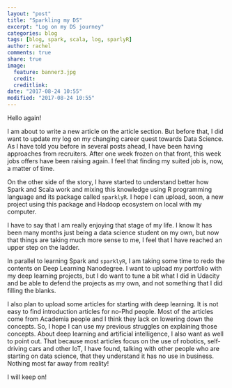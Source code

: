 ```yaml
---
layout: "post"
title: "Sparkling my DS"
excerpt: "Log on my DS journey"
categories: blog
tags: [blog, spark, scala, log, sparlyR]
author: rachel
comments: true
share: true
image:
  feature: banner3.jpg
  credit:
  creditlink:
date: "2017-08-24 10:55"
modified: "2017-08-24 10:55"
---
```


Hello again!

I am about to write a new article on the article section. But before that, I did want to update my log on my changing career quest towards Data Science.
As I have told you before in several posts ahead, I have been having approaches from recruiters. After one week frozen on that front, this week jobs offers have been raising again. I feel that finding my suited job is, now, a matter of time.

On the other side of the story, I have started to understand better how Spark and Scala work and mixing this knowledge using R programming language and its package called `sparklyR`. I hope I can upload, soon, a new project using this package and Hadoop ecosystem on local with my computer.

I have to say that I am really enjoying that stage of my life. I know It has been many months just being a data science student on my own, but now that things are taking much more sense to me, I feel that I have reached an upper step on the ladder.

In parallel to learning Spark and `sparklyR`, I am taking some time to redo the contents on Deep Learning Nanodegree. I want to upload my portfolio with my deep learning projects, but I do want to tune a bit what I did in Udacity and be able to defend the projects as my own, and not something that I did filling the blanks.

I also plan to upload some articles for starting with deep learning. It is not easy to find introduction articles for no-Phd people. Most of the articles come from Academia people and I think they lack on lowering down the concepts. So, I hope I can use my previous struggles on explaining those concepts.
About deep learning and artificial intelligence, I also want as well to point out. That because most articles focus on the use of robotics, self-driving cars and other IoT, I have found, talking with other people who are starting on data science, that they understand it has no use in business. Nothing most far away from reality!

I will keep on!
